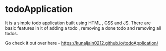# todoApplication
It is a simple todo application built using HTML , CSS and JS. There are basic features in it of adding a todo ,  removing a done todo and removing all todos.

Go check it out over here - https://kunaljain0212.github.io/todoApplication/
